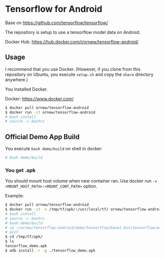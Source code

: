 # Tensorflow for Android

Base on https://github.com/tensorflow/tensorflow/

The repository is setup to use a tensorflow model data on Android.

Docker Hub: https://hub.docker.com/r/ornew/tensorflow-android/

## Usage

I recommend that you use Docker. (However, if you clone from this repository
on Ubuntu, you execute `setup.sh` and copy the `share` directory anywhere.)

You installed Docker.

Docker: https://www.docker.com/

```sh
$ docker pull ornew/tensorflow-android
$ docker run -it ornew/tensorflow-android
# bash install
# source ~/.bashrc
```

## Official Demo App Build

You execute `bash demo/build` on shell in docker:

```sh
# bash demo/build
```

### You get .apk

You should mount host volume when new container ran. Use docker run `-v <MOUNT_HOST_PATH>:<MOUNT_CONT_PATH>` option.

Example:

```sh
$ docker pull ornew/tensorflow-android
$ docker run -it -v /tmp/tf/apk/:/usr/local/tf/ ornew/tensorflow-android
# bash install
# source ~/.bashrc
# bash demo/build
# cp ~/ornew/tensorflow-android/demo/tensorflow/bazel-bin/tensorflow/examples/android/tensorflow_demo.apk /usr/local/tf/
# exit
$ cd /tmp/tf/apk/
$ ls
tensorflow_demo.apk
$ adb install -r -g ./tensorflow_demo.apk
```
